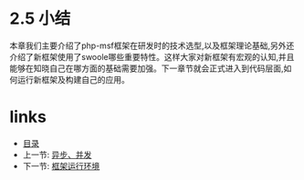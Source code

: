 # 2.5 小结

本章我们主要介绍了php-msf框架在研发时的技术选型,以及框架理论基础,另外还介绍了新框架使用了swoole哪些重要特性。这样大家对新框架有宏观的认知,并且能够在知晓自己在哪方面的基础需要加强。下一章节就会正式进入到代码层面,如何运行新框架及构建自己的应用。

# links
  * [目录](<preface-目录.md>)
  * 上一节: [异步、并发](<02.4-异步、并发.md>)
  * 下一节: [框架运行环境](<03.0-框架运行环境.md>)
